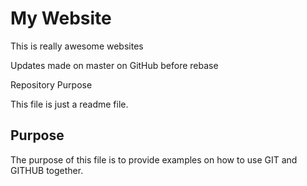 # My Website

This is really awesome websites

Updates made on master on GitHub before rebase

 Repository Purpose

This file is just a readme file.

## Purpose

The purpose of this file is to provide examples
on how to use GIT and GITHUB together.

